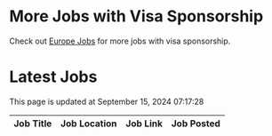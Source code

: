 # More Jobs with Visa Sponsorship

Check out [Europe Jobs](https://github.com/sureshparimi/europejobs#latest-jobs) for more jobs with visa sponsorship.

# Latest Jobs

This page is updated at September 15, 2024 07:17:28

| Job Title | Job Location | Job Link | Job Posted |
| --- | --- | --- | --- |
